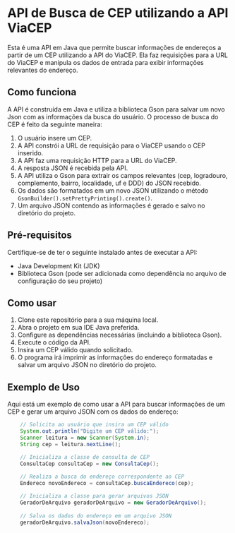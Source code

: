 # API de Busca de CEP utilizando a API ViaCEP

Esta é uma API em Java que permite buscar informações de endereços a partir de um CEP utilizando a API do ViaCEP. Ela faz requisições para a URL do ViaCEP e manipula os dados de entrada para exibir informações relevantes do endereço.

## Como funciona

A API é construída em Java e utiliza a biblioteca Gson para salvar um novo Json com as informações da busca do usuário. O processo de busca do CEP é feito da seguinte maneira:

1. O usuário insere um CEP.
2. A API constrói a URL de requisição para o ViaCEP usando o CEP inserido.
3. A API faz uma requisição HTTP para a URL do ViaCEP.
4. A resposta JSON é recebida pela API.
5. A API utiliza o Gson para extrair os campos relevantes (cep, logradouro, complemento, bairro, localidade, uf e DDD) do JSON recebido.
6. Os dados são formatados em um novo JSON utilizando o método `GsonBuilder().setPrettyPrinting().create()`.
7. Um arquivo JSON contendo as informações é gerado e salvo no diretório do projeto.

## Pré-requisitos

Certifique-se de ter o seguinte instalado antes de executar a API:

- Java Development Kit (JDK)
- Biblioteca Gson (pode ser adicionada como dependência no arquivo de configuração do seu projeto)

## Como usar

1. Clone este repositório para a sua máquina local.
2. Abra o projeto em sua IDE Java preferida.
3. Configure as dependências necessárias (incluindo a biblioteca Gson).
4. Execute o código da API.
5. Insira um CEP válido quando solicitado.
6. O programa irá imprimir as informações do endereço formatadas e salvar um arquivo JSON no diretório do projeto.

## Exemplo de Uso

Aqui está um exemplo de como usar a API para buscar informações de um CEP e gerar um arquivo JSON com os dados do endereço:

```java
    // Solicita ao usuário que insira um CEP válido
    System.out.println("Digite um CEP válido:");
    Scanner leitura = new Scanner(System.in);
    String cep = leitura.nextLine();

    // Inicializa a classe de consulta de CEP
    ConsultaCep consultaCep = new ConsultaCep();
    
    // Realiza a busca do endereço correspondente ao CEP
    Endereco novoEndereco = consultaCep.buscaEndereco(cep);

    // Inicializa a classe para gerar arquivos JSON
    GeradorDeArquivo geradorDeArquivo = new GeradorDeArquivo();
    
    // Salva os dados do endereço em um arquivo JSON
    geradorDeArquivo.salvaJson(novoEndereco);


